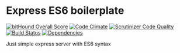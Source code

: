 Express ES6 boilerplate
=======================

[![bitHound Overall Score](https://www.bithound.io/github/RomanovSci/express-es6-boilerplate/badges/score.svg)](https://www.bithound.io/github/RomanovSci/express-es6-boilerplate) [![Code Climate](https://codeclimate.com/github/RomanovSci/express-es6-boilerplate/badges/gpa.svg)](https://codeclimate.com/github/RomanovSci/express-es6-boilerplate) [![Scrutinizer Code Quality](https://scrutinizer-ci.com/g/RomanovSci/express-es6-boilerplate/badges/quality-score.png?b=master)](https://scrutinizer-ci.com/g/RomanovSci/express-es6-boilerplate/?branch=master) [![Build Status](https://scrutinizer-ci.com/g/RomanovSci/express-es6-boilerplate/badges/build.png?b=master)](https://scrutinizer-ci.com/g/RomanovSci/express-es6-boilerplate/build-status/master) [![Dependencies](https://david-dm.org/romanovsci/express-es6-boilerplate.svg)](https://david-dm.org/romanovsci/express-es6-boilerplate.svg)

Just simple express server with ES6 syntax
